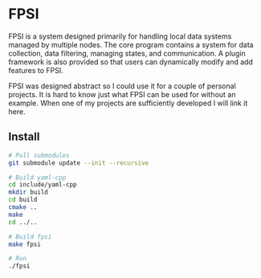 # FPSI
FPSI is a system designed primarily for handling local data systems managed by
multiple nodes. The core program contains a system for data collection, data
filtering, managing states, and communication. A plugin framework is also
provided so that users can dynamically modify and add features to FPSI.

FPSI was designed abstract so I could use it for a couple of personal projects.
It is hard to know just what FPSI can be used for without an example. When one
of my projects are sufficiently developed I will link it here.

## Install
```bash
# Pull submodules
git submodule update --init --recursive

# Build yaml-cpp
cd include/yaml-cpp
mkdir build
cd build
cmake ..
make
cd ../..

# Build fpsi
make fpsi

# Run
./fpsi
```
